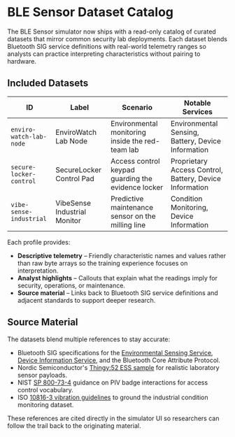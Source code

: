 # BLE Sensor Dataset Catalog

The BLE Sensor simulator now ships with a read-only catalog of curated datasets that
mirror common security lab deployments. Each dataset blends Bluetooth SIG service
definitions with real-world telemetry ranges so analysts can practice interpreting
characteristics without pairing to hardware.

## Included Datasets

| ID | Label | Scenario | Notable Services |
| --- | --- | --- | --- |
| `enviro-watch-lab-node` | EnviroWatch Lab Node | Environmental monitoring inside the red-team lab | Environmental Sensing, Battery, Device Information |
| `secure-locker-control` | SecureLocker Control Pad | Access control keypad guarding the evidence locker | Proprietary Access Control, Battery, Device Information |
| `vibe-sense-industrial` | VibeSense Industrial Monitor | Predictive maintenance sensor on the milling line | Condition Monitoring, Device Information |

Each profile provides:

- **Descriptive telemetry** – Friendly characteristic names and values rather than raw
  byte arrays so the training experience focuses on interpretation.
- **Analyst highlights** – Callouts that explain what the readings imply for security,
  operations, or maintenance.
- **Source material** – Links back to Bluetooth SIG service definitions and adjacent
  standards to support deeper research.

## Source Material

The datasets blend multiple references to stay accurate:

- Bluetooth SIG specifications for the [Environmental Sensing Service](https://www.bluetooth.com/specifications/specs/environmental-sensing-service-1-0/), [Device Information Service](https://www.bluetooth.com/specifications/specs/device-information-service-1-1/), and the Bluetooth Core Attribute Protocol.
- Nordic Semiconductor's [Thingy:52 ESS sample](https://developer.nordicsemi.com/nRF_Connect_SDK/doc/latest/nrf/samples/bluetooth/thingy52/README.html) for realistic laboratory sensor payloads.
- NIST [SP 800-73-4](https://csrc.nist.gov/publications/detail/sp/800-73/4/final) guidance on PIV badge interactions for access control vocabulary.
- ISO [10816-3 vibration guidelines](https://www.iso.org/standard/40111.html) to ground the industrial condition monitoring dataset.

These references are cited directly in the simulator UI so researchers can follow the
trail back to the originating material.
